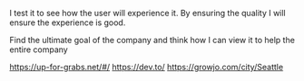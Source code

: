 I test it to see how the user will experience it. 
By ensuring the quality I will ensure the experience is good.

Find the ultimate goal of the company and think how I can view it to help the entire company


https://up-for-grabs.net/#/
https://dev.to/
https://growjo.com/city/Seattle